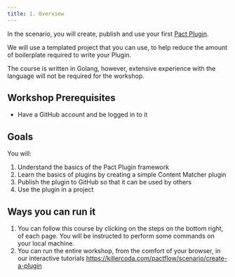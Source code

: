 ```yaml
---
title: 1. Overview
---
```

In the scenario, you will create, publish and use your first [Pact Plugin](https://docs.pact.io/plugins).

We will use a templated project that you can use, to help reduce the amount of boilerplate required to write your Plugin.

The course is written in Golang, however, extensive experience with the language will not be required for the workshop.

## Workshop Prerequisites

* Have a GitHub account and be logged in to it

## Goals

You will:

1. Understand the basics of the Pact Plugin framework
2. Learn the basics of plugins by creating a simple Content Matcher plugin
3. Publish the plugin to GitHub so that it can be used by others
4. Use the plugin in a project


## Ways you can run it

1. You can follow this course by clicking on the steps on the bottom right, of each page. You will be instructed to perform some commands on your local machine.
2. You can run the entire workshop, from the comfort of your browser, in our interactive tutorials https://killercoda.com/pactflow/scenario/create-a-plugin